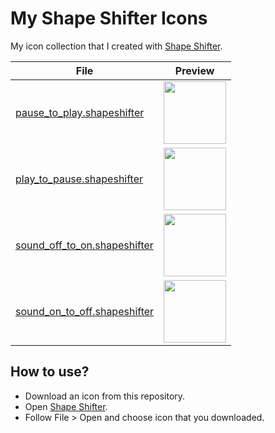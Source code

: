 # My Shape Shifter Icons
My icon collection that I created with [Shape Shifter](https://shapeshifter.design/).

|File|Preview|
|--|--|
|[pause_to_play.shapeshifter](https://github.com/ozgurg/my-shapeshifter-icons/blob/master/icons/pause_to_play.shapeshifter)|<img src="https://raw.githubusercontent.com/ozgurg/my-shapeshifter-icons/master/previews/pause_to_play.gif" width="100" height="100" />|
|[play_to_pause.shapeshifter](https://github.com/ozgurg/my-shapeshifter-icons/blob/master/icons/play_to_pause.shapeshifter)|<img src="https://raw.githubusercontent.com/ozgurg/my-shapeshifter-icons/master/previews/play_to_pause.gif" width="100" height="100" />|
|[sound_off_to_on.shapeshifter](https://github.com/ozgurg/my-shapeshifter-icons/blob/master/icons/sound_off_to_on.shapeshifter)|<img src="https://raw.githubusercontent.com/ozgurg/my-shapeshifter-icons/master/previews/sound_off_to_on.gif" width="100" height="100" />|
|[sound_on_to_off.shapeshifter](https://github.com/ozgurg/my-shapeshifter-icons/blob/master/icons/sound_on_to_off.shapeshifter)|<img src="https://raw.githubusercontent.com/ozgurg/my-shapeshifter-icons/master/previews/sound_on_to_off.gif" width="100" height="100" />|

## How to use?
- Download an icon from this repository.
- Open [Shape Shifter](https://shapeshifter.design/).
- Follow File > Open and choose icon that you downloaded.
